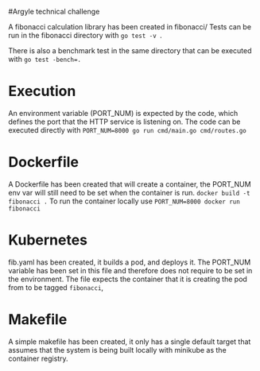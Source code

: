 #Argyle technical challenge

A fibonacci calculation library has been created in fibonacci/
Tests can be run in the fibonacci directory with `go test -v `.

There is also a benchmark test in the same directory that can be executed with `go test -bench=.`

# Execution
An environment variable (PORT_NUM) is expected by the code, which defines the
port that the HTTP service is listening on.
The code can be executed directly with `PORT_NUM=8000 go run cmd/main.go cmd/routes.go`

# Dockerfile
A Dockerfile has been created that will create a container, the PORT_NUM env var
will still need to be set when the container is run.
`docker build -t fibonacci .`
To run the container locally use `PORT_NUM=8000 docker run fibonacci`

# Kubernetes
fib.yaml has been created, it builds a pod, and deploys it. The PORT_NUM
variable has been set in this file and therefore does not require to be set in
the environment. The file expects the container that it is creating the pod from
to be tagged `fibonacci`,

# Makefile
A simple makefile has been created, it only has a single default target that
assumes that the system is being built locally with minikube as the container
registry.
